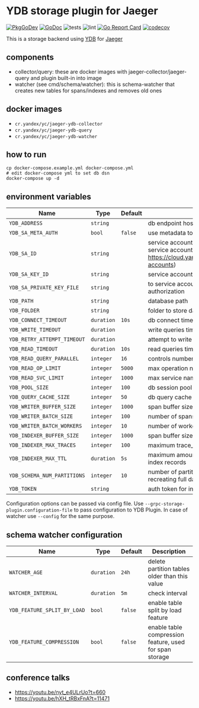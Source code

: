 # YDB storage plugin for Jaeger

[![PkgGoDev](https://pkg.go.dev/badge/github.com/ydb-platform/jaeger-ydb-store)](https://pkg.go.dev/github.com/ydb-platform/jaeger-ydb-store)
[![GoDoc](https://godoc.org/github.com/ydb-platform/jaeger-ydb-store?status.svg)](https://godoc.org/github.com/ydb-platform/jaeger-ydb-store)
![tests](https://github.com/ydb-platform/jaeger-ydb-store/workflows/tests/badge.svg?branch=master)
![lint](https://github.com/ydb-platform/jaeger-ydb-store/workflows/lint/badge.svg?branch=master)
[![Go Report Card](https://goreportcard.com/badge/github.com/ydb-platform/jaeger-ydb-store)](https://goreportcard.com/report/github.com/ydb-platform/jaeger-ydb-store)
[![codecov](https://codecov.io/gh/yandex-cloud/jaeger-ydb-store/branch/master/graph/badge.svg)](https://app.codecov.io/gh/yandex-cloud/jaeger-ydb-store)

This is a storage backend using [YDB](https://ydb.tech/) for [Jaeger](https://github.com/jaegertracing/jaeger)

## components

- collector/query: these are docker images with jaeger-collector/jaeger-query and plugin built-in into image
- watcher (see cmd/schema/watcher): this is schema-watcher that creates new tables for spans/indexes and removes old ones

## docker images

- `cr.yandex/yc/jaeger-ydb-collector`
- `cr.yandex/yc/jaeger-ydb-query`
- `cr.yandex/yc/jaeger-ydb-watcher`

## how to run

```
cp docker-compose.example.yml docker-compose.yml
# edit docker-compose yml to set db dsn
docker-compose up -d
```

## environment variables

| Name                        | Type       | Default | Description                                                                                                                                     |
|-----------------------------|------------|---------|-------------------------------------------------------------------------------------------------------------------------------------------------|
| `YDB_ADDRESS`               | `string`   |         | db endpoint host:port to connect to                                                                                                             |
| `YDB_SA_META_AUTH`          | `bool`     | `false` | use metadata to authorize requests ([documentation](https://cloud.yandex.com/docs/compute/operations/vm-connect/auth-inside-vm#auth-inside-vm)) |
| `YDB_SA_ID`                 | `string`   |         | service account id for Yandex.Cloud authorization (doc on service accounts: https://cloud.yandex.com/docs/iam/concepts/users/service-accounts)  |
| `YDB_SA_KEY_ID`             | `string`   |         | service account key id for Yandex.Cloud authorization                                                                                           |
| `YDB_SA_PRIVATE_KEY_FILE`   | `string`   |         | to service account private key for Yandex.Cloud authorization                                                                                   |
| `YDB_PATH`                  | `string`   |         | database path                                                                                                                                   |
| `YDB_FOLDER`                | `string`   |         | folder to store data in)                                                                                                                        |
| `YDB_CONNECT_TIMEOUT`       | `duration` | `10s`   | db connect timeout                                                                                                                              |
| `YDB_WRITE_TIMEOUT`         | `duration` |         | write queries timeout                                                                                                                           |
| `YDB_RETRY_ATTEMPT_TIMEOUT` | `duration` |         | attempt to write queries timeout                                                                                                                |
| `YDB_READ_TIMEOUT`          | `duration` | `10s`   | read queries timeout                                                                                                                            |
| `YDB_READ_QUERY_PARALLEL`   | `integer`  | `16`    | controls number of parallel read subqueries                                                                                                     |
| `YDB_READ_OP_LIMIT`         | `integer`  | `5000`  | max operation names to fetch for service                                                                                                        |
| `YDB_READ_SVC_LIMIT`        | `integer`  | `1000`  | max service names to fetch                                                                                                                      |
| `YDB_POOL_SIZE`             | `integer`  | `100`   | db session pool size                                                                                                                            |
| `YDB_QUERY_CACHE_SIZE`      | `integer`  | `50`    | db query cache size                                                                                                                             |
| `YDB_WRITER_BUFFER_SIZE`    | `integer`  | `1000`  | span buffer size for batch writer                                                                                                               |
| `YDB_WRITER_BATCH_SIZE`     | `integer`  | `100`   | number of spans in batch write calls                                                                                                            |
| `YDB_WRITER_BATCH_WORKERS`  | `integer`  | `10`    | number of workers processing batch writes                                                                                                       |
| `YDB_INDEXER_BUFFER_SIZE`   | `integer`  | `1000`  | span buffer size for indexer                                                                                                                    |
| `YDB_INDEXER_MAX_TRACES`    | `integer`  | `100`   | maximum trace_id count in a single index record                                                                                                 |
| `YDB_INDEXER_MAX_TTL`       | `duration` | `5s`    | maximum amount of time for indexer to batch trace_ids for index records                                                                         |
| `YDB_SCHEMA_NUM_PARTITIONS` | `integer`  | `10`    | number of partitioned tables per day. Changing it requires recreating full data set                                                             |
| `YDB_TOKEN`                 | `string`   |         | auth token for internal purposes                                                                                                                |

Configuration options can be passed via config file. Use `--grpc-storage-plugin.configuration-file` to pass configuration to YDB Plugin. In case of watcher use `--config` for the same purpose.  

## schema watcher configuration

| Name                        | Type       | Default | Description                                             |
|-----------------------------|------------|---------|---------------------------------------------------------|
| `WATCHER_AGE`               | `duration` | `24h`   | delete partition tables older than this value           |
| `WATCHER_INTERVAL`          | `duration` | `5m`    | check interval                                          |
| `YDB_FEATURE_SPLIT_BY_LOAD` | `bool`     | `false` | enable table split by load feature                      |
| `YDB_FEATURE_COMPRESSION`   | `bool`     | `false` | enable table compression feature, used for span storage |

## conference talks

- https://youtu.be/nyt_e4ULrUo?t=660
- https://youtu.be/hXH_tRBxFnA?t=11471
